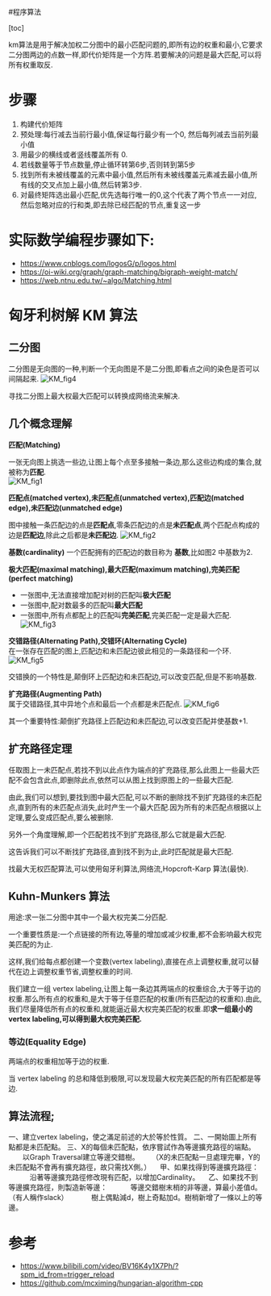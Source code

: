 #程序算法 

[toc]

km算法是用于解决加权二分图中的最小匹配问题的,即所有边的权重和最小,它要求二分图两边的点数一样,即代价矩阵是一个方阵.若要解决的问题是最大匹配,可以将所有权重取反.

# 步骤
1. 构建代价矩阵
2. 预处理:每行减去当前行最小值,保证每行最少有一个0, 然后每列减去当前列最小值
3. 用最少的横线或者竖线覆盖所有 0. 
4. 若线数量等于节点数量,停止循环转第6步,否则转到第5步
5. 找到所有未被线覆盖的元素中最小值,然后所有未被线覆盖元素减去最小值,所有线的交叉点加上最小值,然后转第3步.
6. 对最终矩阵选出最小匹配,优先选每行唯一的0,这个代表了两个节点一一对应,然后忽略对应的行和类,即去除已经匹配的节点,重复这一步

# 实际数学编程步骤如下:
- <https://www.cnblogs.com/logosG/p/logos.html>
- <https://oi-wiki.org/graph/graph-matching/bigraph-weight-match/>
- <https://web.ntnu.edu.tw/~algo/Matching.html>

# 匈牙利树解 KM 算法

## 二分图
二分图是无向图的一种,判断一个无向图是不是二分图,即看点之间的染色是否可以间隔起来.
![KM_fig4](../Attachments/KM_fig4.png)

寻找二分图上最大权最大匹配可以转换成网络流来解决.


## 几个概念理解

**匹配(Matching)**  

一张无向图上挑选一些边,让图上每个点至多接触一条边,那么这些边构成的集合,就被称为**匹配**.    
![KM_fig1](../Attachments/KM_fig1.png)

**匹配点(matched vertex),未匹配点(unmatched vertex),匹配边(matched edge),未匹配边(unmatched edge)**  

图中接触一条匹配边的点是**匹配点**,零条匹配边的点是**未匹配点**,两个匹配点构成的边是**匹配边**,除此之后都是**未匹配边**.
![KM_fig2](../Attachments/KM_fig2.png)

**基数(cardinality)**
一个匹配拥有的匹配边的数目称为 **基数**,比如图2 中基数为2.

**极大匹配(maximal matching),最大匹配(maximum matching),完美匹配(perfect matching)**
- 一张图中,无法直接增加配对树的匹配叫**极大匹配**
- 一张图中,配对数最多的匹配叫**最大匹配**
- 一张图中,所有点都配上的匹配叫**完美匹配**,完美匹配一定是最大匹配.
![KM_fig3](../Attachments/KM_fig3.png)

**交错路径(Alternating Path),交错环(Alternating Cycle)**   
在一张存在匹配的图上,匹配边和未匹配边彼此相见的一条路径和一个环.  
![KM_fig5](../Attachments/KM_fig5.png)

交错换的一个特性是,颠倒环上匹配边和未匹配边,可以改变匹配,但是不影响基数.

**扩充路径(Augmenting Path)**  
属于交错路径,其中异地个点和最后一个点都是未匹配点.
![KM_fig6](../Attachments/KM_fig6.png)   

其一个重要特性:颠倒扩充路径上匹配边和未匹配边,可以改变匹配并使基数+1.


## 扩充路径定理
任取图上一未匹配点,若找不到以此点作为端点的扩充路径,那么此图上一些最大匹配不会包含此点,即删除此点,依然可以从图上找到原图上的一些最大匹配.  

由此,我们可以想到,要找到图中最大匹配,可以不断的删除找不到扩充路径的未匹配点,直到所有的未匹配点消失,此时产生一个最大匹配.因为所有的未匹配点根据以上定理,要么变成匹配点,要么被删除.

另外一个角度理解,即一个匹配若找不到扩充路径,那么它就是最大匹配.   

这告诉我们可以不断找扩充路径,直到找不到为止,此时匹配就是最大匹配.  

找最大无权匹配算法,可以使用匈牙利算法,网络流,Hopcroft-Karp 算法(最快).

## Kuhn-Munkers 算法
用途:求一张二分图中其中一个最大权完美二分匹配.  

一个重要性质是:一个点链接的所有边,等量的增加或减少权重,都不会影响最大权完美匹配的为止.

这样,我们给每点都创建一个变数(vertex labeling),直接在点上调整权重,就可以替代在边上调整权重节省,调整权重的时间.  

我们建立一组 vertex labeling,让图上每一条边其两端点的权重综合,大于等于边的权重.那么所有点的权重和,是大于等于任意匹配的权重(所有匹配边的权重和).由此,我们尽量降低所有点的权重和,就能逼近最大权完美匹配的权重.即**求一组最小的 vertex labeling,可以得到最大权完美匹配.**

### 等边(Equality Edge)
两端点的权重相加等于边的权重.   

当 vertex labeling 的总和降低到极限,可以发现最大权完美匹配的所有匹配都是等边.

## 算法流程;
一、建立vertex labeling，使之滿足前述的大於等於性質。
二、一開始圖上所有點都是未匹配點。
三、X的每個未匹配點，依序嘗試作為等邊擴充路徑的端點。
　　以Graph Traversal建立等邊交錯樹。
　　（X的未匹配點一旦處理完畢，Y的未匹配點不會再有擴充路徑，故只需找X側。）
　甲、如果找得到等邊擴充路徑：
　　　沿著等邊擴充路徑修改現有匹配，以增加Cardinality。
　乙、如果找不到等邊擴充路徑，則製造新等邊：
　　　等邊交錯樹末梢的非等邊，算最小差值d。（有人稱作slack）
　　　樹上偶點減d，樹上奇點加d。樹梢新增了一條以上的等邊。





# 参考
- <https://www.bilibili.com/video/BV16K4y1X7Ph/?spm_id_from=trigger_reload>
- <https://github.com/mcximing/hungarian-algorithm-cpp>
